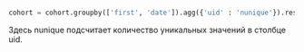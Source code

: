 
```python

cohort = cohort.groupby(['first', 'date']).agg({'uid' : 'nunique'}).reset_index()
```

Здесь nunique подсчитает количество уникальных значений в столбце uid.



